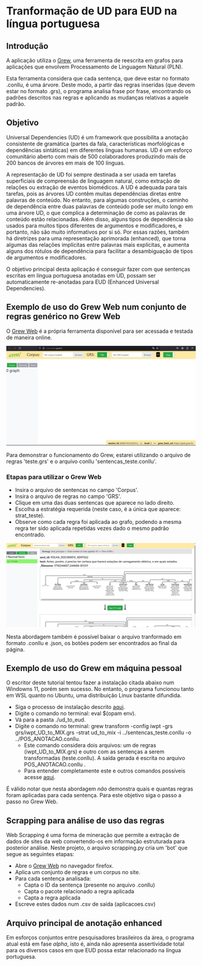 # Tranformação de UD para EUD na língua portuguesa
## Introdução
A aplicação utiliza o [Grew](https://grew.fr), uma ferramenta de reescrita em grafos para aplicações que envolvem Processamento de Linguagem Natural (PLN).

Esta ferramenta considera que cada sentença, que deve estar no formato .conllu, é uma árvore. Deste modo, a partir das regras inseridas (que devem estar no formato .grs), o programa analisa frase por frase, encontrando os padrões descritos nas regras e aplicando as mudanças relativas a aquele padrão.

## Objetivo

Universal Dependencies (UD) é um framework que possibilita a anotação consistente de gramática (partes da fala, características morfológicas e dependências sintáticas) em diferentes línguas humanas. UD é um esforço comunitário aberto com mais de 500 colaboradores produzindo mais de 200 bancos de árvores em mais de 100 línguas.

A representação de UD foi sempre destinada a ser usada em tarefas superficiais de compreensão de linguagem natural, como extração de relações ou extração de eventos biomédicos. A UD é adequada para tais tarefas, pois as árvores UD contêm muitas dependências diretas entre palavras de conteúdo. No entanto, para algumas construções, o caminho de dependência entre duas palavras de conteúdo pode ser muito longo em uma árvore UD, o que complica a determinação de como as palavras de conteúdo estão relacionadas. Além disso, alguns tipos de dependência são usados para muitos tipos diferentes de argumentos e modificadores, e portanto, não são muito informativos por si só. Por essas razões, também há diretrizes para uma representação aprimorada (enhanced), que torna algumas das relações implícitas entre palavras mais explícitas, e aumenta alguns dos rótulos de dependência para facilitar a desambiguação de tipos de argumentos e modificadores.

O objetivo principal desta aplicação é conseguir fazer com que sentenças escritas em língua portuguesa anotadas em UD, possam ser automaticamente re-anotadas para EUD (Enhanced Universal Dependencies). 

## Exemplo de uso do Grew Web num conjunto de regras genérico no Grew Web
O [Grew Web](https://web.grew.fr) é a própria ferramenta disponível para ser acessada e testada de maneira online.

<p align="center">
  <img src="./grew_web.jpg" alt="Tela inicial do grew web" width="738">
</p>

Para demonstrar o funcionamento do Grew, estarei utilizando o arquivo de regras 'teste.grs' e o arquivo conllu 'sentencas_teste.conllu'.

### Etapas para utilizar o Grew Web
- Insira o arquivo de sentencas no campo 'Corpus'.
- Insira o arquivo de regras no campo 'GRS'.
- Clique em uma das duas sentencas que aparece no lado direito.
- Escolha a estratégia requerida (neste caso, é a única que aparece: strat_teste).
- Observe como cada regra foi aplicada ao grafo, podendo a mesma regra ter sido aplicada repetidas vezes dado o mesmo padrão encontrado.
<p align="center">
  <img src="./grew_web_pos_regras.png" alt="Tela inicial do grew web" width="738">
</p
  
Nesta abordagem também é possível baixar o arquivo tranformado em formato .conllu e .json, os botões podem ser encontrados ao final da página.

## Exemplo de uso do Grew em máquina pessoal
O escritor deste tutorial tentou fazer a instalação citada abaixo num Windowns 11, porém sem sucesso. No entanto, o programa funcionou tanto em WSL quanto no Ubuntu, uma distribuição Linux bastante difundida.

- Siga o processo de instalação descrito [aqui](https://grew.fr/usage/install/).
- Digite o comando no terminal: eval $(opam env).
- Vá para a pasta ./ud_to_eud.
- Digite o comando no terminal: grew transform -config iwpt -grs grs/iwpt_UD_to_MIX.grs -strat ud_to_mix -i ../sentencas_teste.conllu -o ../POS_ANOTACAO.conllu.
  - Este comando considera dois arquivos: um de regras (iwpt_UD_to_MIX.grs) e outro com as sentenças a serem transformadas (teste.conllu). A saída gerada é escrita no arquivo POS_ANOTACAO.conllu .  
  - Para entender completamente este e outros comandos possíveis acesse [aqui](https://grew.fr/usage/cli/).

É válido notar que nesta abordagem *não* demonstra quais e quantas regras foram aplicadas para cada sentença. Para este objetivo siga o passo a passo no Grew Web.

## Scrapping para análise de uso das regras
Web Scrapping é uma forma de mineração que permite a extração de dados de sites da web convertendo-os em informação estruturada para posterior análise.
Neste projeto, o arquivo scrapping.py cria um 'bot' que segue as seguintes etapas:
- Abre o [Grew Web](https://web.grew.fr) no navegador firefox.
- Aplica um conjunto de regras e um corpus no site.
- Para cada sentença analisada:
  -  Capta o ID da sentença (presente no arquivo .conllu)
  -  Capta o pacote relacionado a regra aplicada
  -  Capta a regra aplicada
- Escreve estes dados num .csv de saída (aplicacoes.csv)

## Arquivo principal de anotação enhanced
Em esforços conjuntos entre pesquisadores brasileiros da área, o programa atual está em fase *alpha*, isto é, ainda não apresenta assertividade total para os diversos casos em que EUD possa estar relacionado na língua portuguesa.
